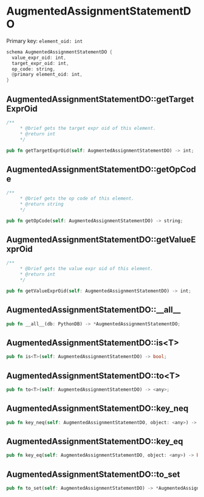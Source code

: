 # AugmentedAssignmentStatementDO

Primary key: `element_oid: int`

```rust
schema AugmentedAssignmentStatementDO {
  value_expr_oid: int,
  target_expr_oid: int,
  op_code: string,
  @primary element_oid: int,
}
```
## AugmentedAssignmentStatementDO::getTargetExprOid

```rust
/**
     * @brief gets the target expr oid of this element.
     * @return int
     */
```
```rust
pub fn getTargetExprOid(self: AugmentedAssignmentStatementDO) -> int;
```
## AugmentedAssignmentStatementDO::getOpCode

```rust
/**
     * @brief gets the op code of this element.
     * @return string
     */
```
```rust
pub fn getOpCode(self: AugmentedAssignmentStatementDO) -> string;
```
## AugmentedAssignmentStatementDO::getValueExprOid

```rust
/**
     * @brief gets the value expr oid of this element.
     * @return int
     */
```
```rust
pub fn getValueExprOid(self: AugmentedAssignmentStatementDO) -> int;
```
## AugmentedAssignmentStatementDO::\_\_all\_\_

```rust
pub fn __all__(db: PythonDB) -> *AugmentedAssignmentStatementDO;
```
## AugmentedAssignmentStatementDO::is\<T\>

```rust
pub fn is<T>(self: AugmentedAssignmentStatementDO) -> bool;
```
## AugmentedAssignmentStatementDO::to\<T\>

```rust
pub fn to<T>(self: AugmentedAssignmentStatementDO) -> <any>;
```
## AugmentedAssignmentStatementDO::key\_neq

```rust
pub fn key_neq(self: AugmentedAssignmentStatementDO, object: <any>) -> bool;
```
## AugmentedAssignmentStatementDO::key\_eq

```rust
pub fn key_eq(self: AugmentedAssignmentStatementDO, object: <any>) -> bool;
```
## AugmentedAssignmentStatementDO::to\_set

```rust
pub fn to_set(self: AugmentedAssignmentStatementDO) -> *AugmentedAssignmentStatementDO;
```
